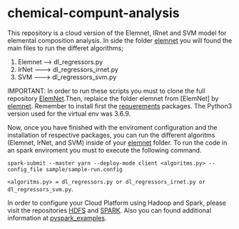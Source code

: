 # chemical-compunt-analysis
This repository is a cloud version of the Elemnet, IRnet and SVM model for elemental composition analysis. In side the folder [elemnet](https://github.com/CarlosTheran/chemical-compunt-analysis/tree/main/elemnet) you will found the main files to run the differet algorithms;
 1. Elemnet --> dl_regressors.py
 2. IrNet  ---> dl_regressors_irnet.py
 3. SVM    ---> dl_regressors_svm.py

IMPORTANT: In order to run these scripts you must to clone the full repository [ElemNet](https://github.com/CarlosTheran/ElemNet).Then, replaice the folder elemnet from [ElemNet] by [elemnet](https://github.com/CarlosTheran/chemical-compunt-analysis). Remember to install first the [requerements](requirements.txt) packages. The Python3 version used for the virtual env was 3.6.9.  

Now, once you have finished with the enviroment configuration and the installation of respective packages, you can run the different algoritms (Elemnet, IrNet, and SVM) inside of your [elemnet](https://github.com/CarlosTheran/chemical-compunt-analysis) folder. To run the code in an spark enviroment you must to execute the following command.

`spark-submit --master yarn --deploy-mode client <algoritms.py> --config_file sample/sample-run.config`


`<algoritms.py> = dl_regressors.py or dl_regressors_irnet.py or dl_regressors_svm.py`.

In order to configure your Cloud Platform using Hadoop and Spark, please visit the repositories [HDFS](https://github.com/CarlosTheran/Hadoop) and [SPARK](https://github.com/CarlosTheran/Spark). Also you can found additional information at [pyspark_examples](https://github.com/CarlosTheran/pyspark_examples).
